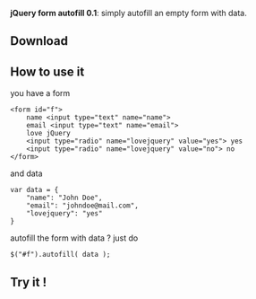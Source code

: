 **jQuery form autofill 0.1**: simply autofill an empty form with data. 

## Download

## How to use it

you have a form

	<form id="f">
		name <input type="text" name="name">
		email <input type="text" name="email">
		love jQuery
		<input type="radio" name="lovejquery" value="yes"> yes
		<input type="radio" name="lovejquery" value="no"> no
	</form>

and data

	var data = {
		"name": "John Doe",
		"email": "johndoe@mail.com",
		"lovejquery": "yes"
	}

autofill the form with data ? just do

	$("#f").autofill( data );

## Try it !
